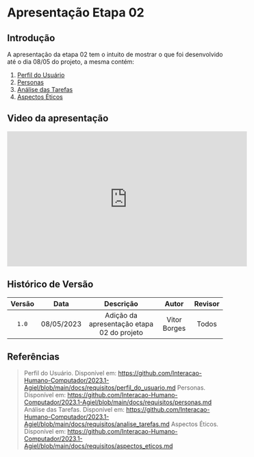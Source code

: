 # Apresentação Etapa 02

## Introdução

<p align="justify">
A apresentação da etapa 02 tem o intuito de mostrar o que foi desenvolvido até o dia 08/05 do projeto, a mesma contém:
</p>

1. <a href="https://github.com/Interacao-Humano-Computador/2023.1-Agiel/blob/main/docs/requisitos/perfil_do_usuario.md">Perfil do Usuário</a>
2. <a href="https://github.com/Interacao-Humano-Computador/2023.1-Agiel/blob/main/docs/requisitos/personas.md">Personas</a>
3. <a href="https://github.com/Interacao-Humano-Computador/2023.1-Agiel/blob/main/docs/requisitos/analise_tarefas.md">Análise das Tarefas</a>
4. <a href="https://github.com/Interacao-Humano-Computador/2023.1-Agiel/blob/main/docs/requisitos/aspectos_eticos.md">Aspectos Éticos</a>

## Video da apresentação
<iframe width="560" height="315" src="https://www.youtube.com/embed/9JlRSLM8Bm4" title="YouTube video player" frameborder="0" allow="accelerometer; autoplay; clipboard-write; encrypted-media; gyroscope; picture-in-picture; web-share" allowfullscreen></iframe>

## Histórico de Versão

| Versão | Data  |            Descrição              |     Autor      |    Revisor    |
|:------:|:-----:|:---------------------------------:|:--------------:|:-------------:|
| `1.0` | 08/05/2023 | Adição da apresentação etapa 02 do projeto | Vitor Borges | Todos|

## Referências
> Perfil do Usuário. Disponível em: <https://github.com/Interacao-Humano-Computador/2023.1-Agiel/blob/main/docs/requisitos/perfil_do_usuario.md>
> Personas. Disponível em: <https://github.com/Interacao-Humano-Computador/2023.1-Agiel/blob/main/docs/requisitos/personas.md>
> Análise das Tarefas. Disponível em: <https://github.com/Interacao-Humano-Computador/2023.1-Agiel/blob/main/docs/requisitos/analise_tarefas.md>
> Aspectos Éticos. Disponível em: <https://github.com/Interacao-Humano-Computador/2023.1-Agiel/blob/main/docs/requisitos/aspectos_eticos.md>